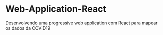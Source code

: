 # Web-Application-React
Desenvolvendo uma progressive web application com React para mapear os dados da COVID19

